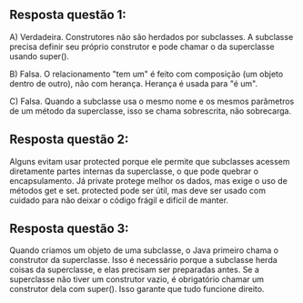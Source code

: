 ## Resposta questão 1:

A) Verdadeira. Construtores não são herdados por subclasses. A subclasse precisa definir seu próprio construtor e pode chamar o da superclasse usando super().

B) Falsa. O relacionamento "tem um" é feito com composição (um objeto dentro de outro), não com herança. Herança é usada para "é um".

C) Falsa. Quando a subclasse usa o mesmo nome e os mesmos parâmetros de um método da superclasse, isso se chama sobrescrita, não sobrecarga.

## Resposta questão 2:
Alguns evitam usar protected porque ele permite que subclasses acessem diretamente partes internas da superclasse, o que pode quebrar o encapsulamento. Já private protege melhor os dados, mas exige o uso de métodos get e set. protected pode ser útil, mas deve ser usado com cuidado para não deixar o código frágil e difícil de manter.

## Resposta questão 3:
Quando criamos um objeto de uma subclasse, o Java primeiro chama o construtor da superclasse. Isso é necessário porque a subclasse herda coisas da superclasse, e elas precisam ser preparadas antes. Se a superclasse não tiver um construtor vazio, é obrigatório chamar um construtor dela com super(). Isso garante que tudo funcione direito.  
